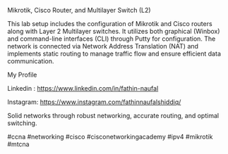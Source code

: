 Mikrotik, Cisco Router, and Multilayer Switch (L2) 

This lab setup includes the configuration of Mikrotik and Cisco routers along with Layer 2 Multilayer switches. It utilizes both graphical (Winbox) and command-line interfaces (CLI) through Putty for configuration. The network is connected via Network Address Translation (NAT) and implements static routing to manage traffic flow and ensure efficient data communication.

My Profile 

Linkedin : https://www.linkedin.com/in/fathin-naufal

Instagram: https://www.instagram.com/fathinnaufalshiddiq/

Solid networks through robust networking, accurate routing, and optimal switching.

#ccna #networking #cisco #cisconetworkingacademy #ipv4 #mikrotik #mtcna
